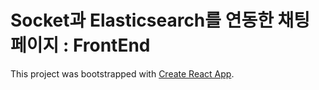 # Socket과 Elasticsearch를 연동한 채팅 페이지 : FrontEnd 

This project was bootstrapped with [Create React App](https://github.com/facebook/create-react-app).

